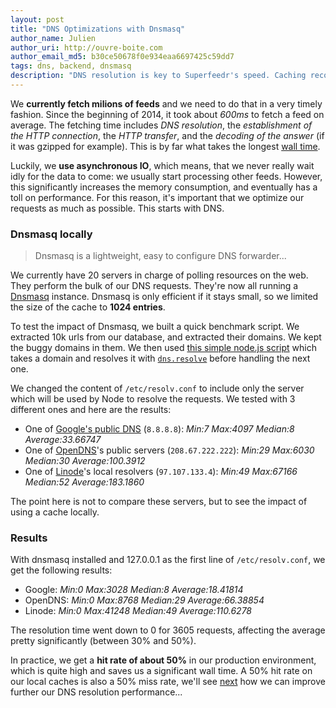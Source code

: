 ```yaml
---
layout: post
title: "DNS Optimizations with Dnsmasq"
author_name: Julien
author_uri: http://ouvre-boite.com
author_email_md5: b30ce50678f0e934eaa6697425c59dd7
tags: dns, backend, dnsmasq
description: "DNS resolution is key to Superfeedr's speed. Caching records is hence very important. Here we show how using Dnsmasq helps us speed things up."
---
```


We **currently fetch milions of feeds** and we need to do that in a very timely fashion. Since the beginning of 2014, it took about *600ms* to fetch a feed on average. The fetching time includes *DNS resolution*, the *establishment of the HTTP connection*, the *HTTP transfer*, and the *decoding of the answer* (if it was gzipped for example). This is by far what takes the longest [wall time](http://en.wikipedia.org/wiki/Wall-clock_time).

Luckily, we **use asynchronous IO**, which means, that we never really wait idly for the data to come: we usually start processing other feeds. However, this significantly increases the memory consumption, and eventually has a toll on performance. For this reason, it's important that we optimize our requests as much as possible. This starts with DNS.

### Dnsmasq locally

> Dnsmasq is a lightweight, easy to configure DNS forwarder...

We currently have 20 servers in charge of polling resources on the web. They perform the bulk of our DNS requests. They're now all running a [Dnsmasq](http://dnsmasq.org/) instance. Dnsmasq is only efficient if it stays small, so we limited the size of the cache to **1024 entries**.

To test the impact of Dnsmasq, we built a quick benchmark script. We extracted 10k urls from our database, and extracted their domains. We kept the buggy domains in them. We then used [this simple node.js script](https://gist.github.com/julien51/9208115) which takes a domain and resolves it with [`dns.resolve`](http://nodejs.org/api/dns.html#dns_dns_resolve_domain_rrtype_callback) before handling the next one. 

We changed the content of `/etc/resolv.conf` to include only the server which will be used by Node to resolve the requests. We tested with 3 different ones and here are the results:

* One of [Google's public DNS](https://developers.google.com/speed/public-dns/?csw=1) (`8.8.8.8`): *Min:7 Max:4097 Median:8 Average:33.66747*
* One of [OpenDNS](http://www.opendns.com/)'s public servers (`208.67.222.222`): *Min:29 Max:6030 Median:30 Average:100.3912*
* One of [Linode](https://www.linode.com/)'s local resolvers (`97.107.133.4`): *Min:49 Max:67166 Median:52 Average:183.1860*

The point here is not to compare these servers, but to see the impact of using a cache locally.

### Results

With dnsmasq installed and 127.0.0.1 as the first line of `/etc/resolv.conf`, we get the following results:

* Google: *Min:0 Max:3028 Median:8 Average:18.41814*
* OpenDNS: *Min:0 Max:8768 Median:29 Average:66.38854*
* Linode: *Min:0 Max:41248 Median:49 Average:110.6278*

The resolution time went down to 0 for 3605 requests, affecting the average pretty significantly (between 30% and 50%).

In practice, we get a **hit rate of about 50%** in our production environment, which is quite high and saves us a significant wall time. A 50% hit rate on our local caches is also a 50% miss rate, we'll see [next](/dns-optimizations-with-unbound/) how we can improve further our DNS resolution performance... 

